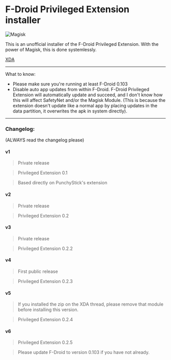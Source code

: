# F-Droid Privileged Extension installer

![Magisk](http://i.imgur.com/WA4LBkF.png)

This is an unofficial installer of the F-Droid Privileged Extension. With the power of Magisk, this is done systemlessly.

[XDA](https://forum.xda-developers.com/apps/magisk/module-f-droid-privileged-extension-t3587068#post71796001)

---

What to know:

* Please make sure you're running at least F-Droid 0.103
* Disable auto app updates from within F-Droid. F-Droid Privileged Extension will automatically update and succeed, and I don't know how this will affect SafetyNet and/or the Magisk Module. (This is because the extension doesn't update like a normal app by placing updates in the data partition, it overwrites the apk in system directly).

---

### Changelog:

(ALWAYS read the changelog please)

#### v1

>Private release

>Privileged Extension 0.1

>Based directly on PunchyStick's extension



#### v2

>Private release

>Privileged Extension 0.2

#### v3

>Private release

>Privileged Extension 0.2.2

#### v4

>First public release

>Privileged Extension 0.2.3

#### v5

>If you installed the zip on the XDA thread, please remove that module before installing this version.

>Privileged Extension 0.2.4

#### v6

>Privileged Extension 0.2.5

>Please update F-Droid to version 0.103 if you have not already.
